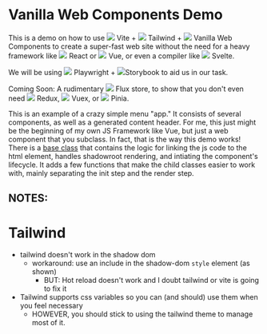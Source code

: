 # Vanilla Web Components Demo

This is a demo on how to use <img src="https://api.iconify.design/logos:vitejs.svg"/> Vite + <img src="https://api.iconify.design/logos:tailwindcss-icon.svg"/> Tailwind + <img src="https://api.iconify.design/logos:javascript.svg"/> Vanilla Web Components to create a super-fast web site without the need for a heavy framework like <img src="https://api.iconify.design/logos:react.svg"/> React or <img src="https://api.iconify.design/logos:vue.svg"/> Vue, or even a compiler like <img src="https://api.iconify.design/logos:svelte-icon.svg"/> Svelte.

We will be using <img src="https://api.iconify.design/logos:playwright.svg"/> Playwright + <img src="https://api.iconify.design/logos:storybook-icon.svg"/>Storybook to aid us in our task.

Coming Soon: A rudimentary <img src="https://api.iconify.design/logos:flux.svg"/> Flux store, to show that you don't even need <img src="https://api.iconify.design/logos:redux.svg"/> Redux, <img src="https://api.iconify.design/logos:vue.svg"/> Vuex, or <img src="https://api.iconify.design/logos:pinia.svg"/> Pinia.

This is an example of a crazy simple menu "app." It consists of several components, as well as a generated content header. For me, this just might be the beginning of my own JS Framework like Vue, but just a web component that you subclass. In fact, that is the way this demo works! There is a [base class](src/components/BaseComponent.ts) that contains the logic for linking the js code to the html element, handles shadowroot rendering, and intiating the component's lifecycle. It adds a few functions that make the child classes easier to work with, mainly separating the init step and the render step. 


## NOTES:

# Tailwind
* tailwind doesn't work in the shadow dom
  * workaround: use an include in the shadow-dom `style` element (as shown)
    * BUT: Hot reload doesn't work and I doubt tailwind or vite is going to fix it
* Tailwind supports css variables so you can (and should) use them when you feel necessary
  * HOWEVER, you should stick to using the tailwind theme to manage most of it.